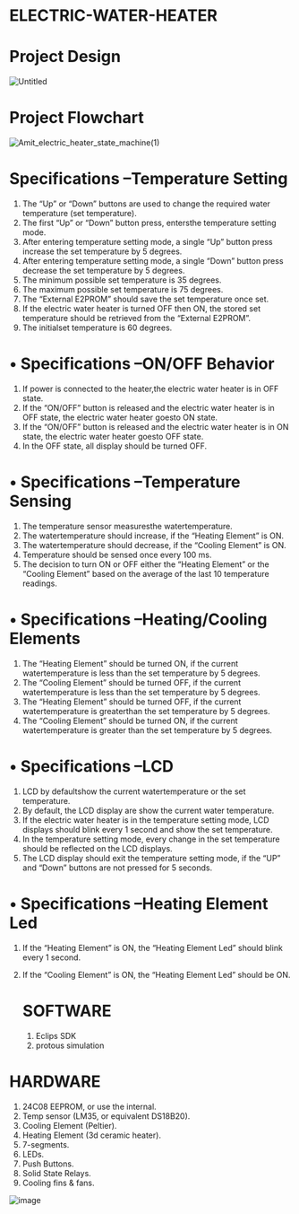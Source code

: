 # ELECTRIC-WATER-HEATER


# Project Design    
![Untitled](https://user-images.githubusercontent.com/94634728/232644837-a6e7be5d-774d-439d-983c-25d34a684d0e.jpg)

# Project Flowchart
![Amit_electric_heater_state_machine(1)](https://user-images.githubusercontent.com/94634728/232644919-31a16798-9209-4c79-9b59-b8bb85964048.jpeg)


# Specifications –Temperature Setting
1. The “Up” or “Down” buttons are used to change the required water 
temperature (set temperature).
2. The first “Up” or “Down” button press, entersthe temperature setting mode.
3. After entering temperature setting mode, a single “Up” button press increase 
the set temperature by 5 degrees.
4. After entering temperature setting mode, a single “Down” button press 
decrease the set temperature by 5 degrees.
5. The minimum possible set temperature is 35 degrees.
6. The maximum possible set temperature is 75 degrees.
7. The “External E2PROM” should save the set temperature once set.
8. If the electric water heater is turned OFF then ON, the stored set temperature 
should be retrieved from the “External E2PROM”.
9. The initialset temperature is 60 degrees.

# • Specifications –ON/OFF Behavior
1. If power is connected to the heater,the electric water heater is in OFF state.
2. If the “ON/OFF” button is released and the electric water heater is in OFF state, 
the electric water heater goesto ON state.
3. If the “ON/OFF” button is released and the electric water heater is in ON state, 
the electric water heater goesto OFF state.
4. In the OFF state, all display should be turned OFF.

# • Specifications –Temperature Sensing
1. The temperature sensor measuresthe watertemperature.
2. The watertemperature should increase, if the “Heating Element” is ON.
3. The watertemperature should decrease, if the “Cooling Element” is ON.
4. Temperature should be sensed once every 100 ms.
5. The decision to turn ON or OFF either the “Heating Element” or the “Cooling 
Element” based on the average of the last 10 temperature readings.

# • Specifications –Heating/Cooling Elements
1. The “Heating Element” should be turned ON, if the current watertemperature is less 
than the set temperature by 5 degrees.
2. The “Cooling Element” should be turned OFF, if the current watertemperature is less 
than the set temperature by 5 degrees.
3. The “Heating Element” should be turned OFF, if the current watertemperature is 
greaterthan the set temperature by 5 degrees.
4. The “Cooling Element” should be turned ON, if the current watertemperature is 
greater than the set temperature by 5 degrees.

# • Specifications –LCD
1. LCD by defaultshow the current watertemperature or the set 
temperature.
2. By default, the LCD display are show the current water 
temperature.
3. If the electric water heater is in the temperature setting mode, LCD  displays should blink every 1 second and show the set temperature.
4. In the temperature setting mode, every change in the set temperature should 
be reflected on the LCD displays.
5. The LCD display should exit the temperature setting mode, if the
“UP” and “Down” buttons are not pressed for 5 seconds.

# • Specifications –Heating Element Led
1. If the “Heating Element” is ON, the “Heating Element Led” should blink every 1 
second.
2. If the “Cooling Element” is ON, the “Heating Element Led” should be ON.

   # SOFTWARE
   1. Eclips SDK
   2. protous simulation


# HARDWARE
1. 24C08 EEPROM, or use the internal.
2. Temp sensor (LM35, or equivalent DS18B20).
3. Cooling Element (Peltier).
4. Heating Element (3d ceramic heater).
5. 7-segments.
6. LEDs.
7. Push Buttons.
8. Solid State Relays.
9. Cooling fins & fans.
   
![image](https://github.com/faatthy/ELECTRIC-WATER-HEATER/assets/110846097/82cbdf08-5d2c-4331-b1fa-3527b79e4137)
